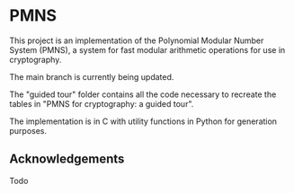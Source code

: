 # PMNS

This project is an implementation of the Polynomial Modular Number System (PMNS), a system for fast modular arithmetic operations for use in cryptography.

The main branch is currently being updated.

The "guided tour" folder contains all the code necessary to recreate the tables in "PMNS for cryptography: a guided tour".

The implementation is in C with utility functions in Python for generation purposes.

## Acknowledgements
Todo
